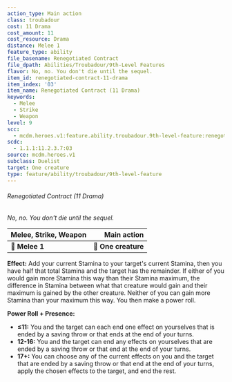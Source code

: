 ```yaml
---
action_type: Main action
class: troubadour
cost: 11 Drama
cost_amount: 11
cost_resource: Drama
distance: Melee 1
feature_type: ability
file_basename: Renegotiated Contract
file_dpath: Abilities/Troubadour/9th-Level Features
flavor: No, no. You don't die until the sequel.
item_id: renegotiated-contract-11-drama
item_index: '03'
item_name: Renegotiated Contract (11 Drama)
keywords:
  - Melee
  - Strike
  - Weapon
level: 9
scc:
  - mcdm.heroes.v1:feature.ability.troubadour.9th-level-feature:renegotiated-contract-11-drama
scdc:
  - 1.1.1:11.2.3.7:03
source: mcdm.heroes.v1
subclass: Duelist
target: One creature
type: feature/ability/troubadour/9th-level-feature
---
```


###### Renegotiated Contract (11 Drama)

*No, no. You don't die until the sequel.*

| **Melee, Strike, Weapon** |     **Main action** |
| ------------------------- | ------------------: |
| **📏 Melee 1**            | **🎯 One creature** |

**Effect:** Add your current Stamina to your target's current Stamina, then you have half that total Stamina and the target has the remainder. If either of you would gain more Stamina this way than their Stamina maximum, the difference in Stamina between what that creature would gain and their maximum is gained by the other creature. Neither of you can gain more Stamina than your maximum this way. You then make a power roll.

**Power Roll + Presence:**

- **≤11:** You and the target can each end one effect on yourselves that is ended by a saving throw or that ends at the end of your turns.
- **12-16:** You and the target can end any effects on yourselves that are ended by a saving throw or that end at the end of your turns.
- **17+:** You can choose any of the current effects on you and the target that are ended by a saving throw or that end at the end of your turns, apply the chosen effects to the target, and end the rest.
